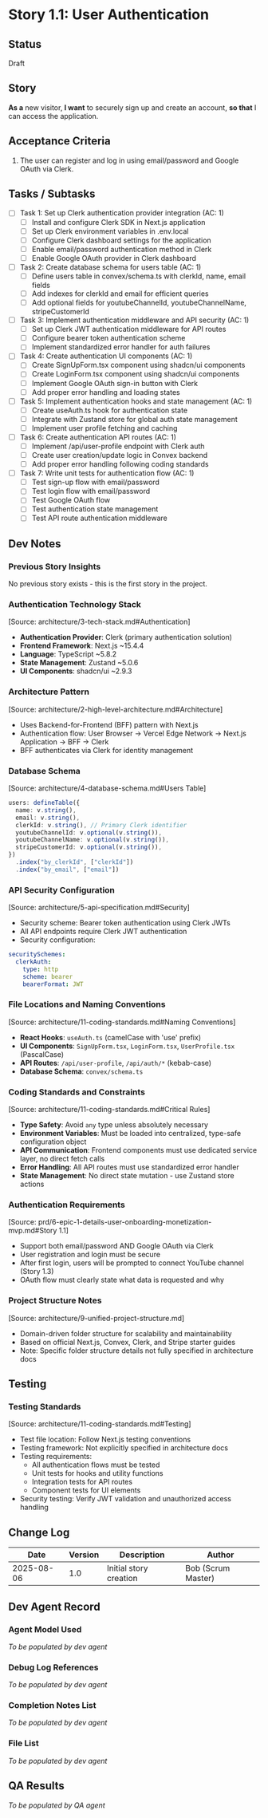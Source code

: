 # Story 1.1: User Authentication

## Status
Draft

## Story
**As a** new visitor,
**I want** to securely sign up and create an account,
**so that** I can access the application.

## Acceptance Criteria
1. The user can register and log in using email/password and Google OAuth via Clerk.

## Tasks / Subtasks
- [ ] Task 1: Set up Clerk authentication provider integration (AC: 1)
  - [ ] Install and configure Clerk SDK in Next.js application
  - [ ] Set up Clerk environment variables in .env.local
  - [ ] Configure Clerk dashboard settings for the application
  - [ ] Enable email/password authentication method in Clerk
  - [ ] Enable Google OAuth provider in Clerk dashboard
- [ ] Task 2: Create database schema for users table (AC: 1)
  - [ ] Define users table in convex/schema.ts with clerkId, name, email fields
  - [ ] Add indexes for clerkId and email for efficient queries
  - [ ] Add optional fields for youtubeChannelId, youtubeChannelName, stripeCustomerId
- [ ] Task 3: Implement authentication middleware and API security (AC: 1)
  - [ ] Set up Clerk JWT authentication middleware for API routes
  - [ ] Configure bearer token authentication scheme
  - [ ] Implement standardized error handler for auth failures
- [ ] Task 4: Create authentication UI components (AC: 1)
  - [ ] Create SignUpForm.tsx component using shadcn/ui components
  - [ ] Create LoginForm.tsx component using shadcn/ui components
  - [ ] Implement Google OAuth sign-in button with Clerk
  - [ ] Add proper error handling and loading states
- [ ] Task 5: Implement authentication hooks and state management (AC: 1)
  - [ ] Create useAuth.ts hook for authentication state
  - [ ] Integrate with Zustand store for global auth state management
  - [ ] Implement user profile fetching and caching
- [ ] Task 6: Create authentication API routes (AC: 1)
  - [ ] Implement /api/user-profile endpoint with Clerk auth
  - [ ] Create user creation/update logic in Convex backend
  - [ ] Add proper error handling following coding standards
- [ ] Task 7: Write unit tests for authentication flow (AC: 1)
  - [ ] Test sign-up flow with email/password
  - [ ] Test login flow with email/password
  - [ ] Test Google OAuth flow
  - [ ] Test authentication state management
  - [ ] Test API route authentication middleware

## Dev Notes

### Previous Story Insights
No previous story exists - this is the first story in the project.

### Authentication Technology Stack
[Source: architecture/3-tech-stack.md#Authentication]
- **Authentication Provider**: Clerk (primary authentication solution)
- **Frontend Framework**: Next.js ~15.4.4
- **Language**: TypeScript ~5.8.2
- **State Management**: Zustand ~5.0.6
- **UI Components**: shadcn/ui ~2.9.3

### Architecture Pattern
[Source: architecture/2-high-level-architecture.md#Architecture]
- Uses Backend-for-Frontend (BFF) pattern with Next.js
- Authentication flow: User Browser → Vercel Edge Network → Next.js Application → BFF → Clerk
- BFF authenticates via Clerk for identity management

### Database Schema
[Source: architecture/4-database-schema.md#Users Table]
```typescript
users: defineTable({
  name: v.string(),
  email: v.string(),
  clerkId: v.string(), // Primary Clerk identifier
  youtubeChannelId: v.optional(v.string()),
  youtubeChannelName: v.optional(v.string()),
  stripeCustomerId: v.optional(v.string()),
})
  .index("by_clerkId", ["clerkId"])
  .index("by_email", ["email"])
```

### API Security Configuration
[Source: architecture/5-api-specification.md#Security]
- Security scheme: Bearer token authentication using Clerk JWTs
- All API endpoints require Clerk JWT authentication
- Security configuration:
```yaml
securitySchemes:
  clerkAuth:
    type: http
    scheme: bearer
    bearerFormat: JWT
```

### File Locations and Naming Conventions
[Source: architecture/11-coding-standards.md#Naming Conventions]
- **React Hooks**: `useAuth.ts` (camelCase with 'use' prefix)
- **UI Components**: `SignUpForm.tsx`, `LoginForm.tsx`, `UserProfile.tsx` (PascalCase)
- **API Routes**: `/api/user-profile`, `/api/auth/*` (kebab-case)
- **Database Schema**: `convex/schema.ts`

### Coding Standards and Constraints
[Source: architecture/11-coding-standards.md#Critical Rules]
- **Type Safety**: Avoid `any` type unless absolutely necessary
- **Environment Variables**: Must be loaded into centralized, type-safe configuration object
- **API Communication**: Frontend components must use dedicated service layer, no direct fetch calls
- **Error Handling**: All API routes must use standardized error handler
- **State Management**: No direct state mutation - use Zustand store actions

### Authentication Requirements
[Source: prd/6-epic-1-details-user-onboarding-monetization-mvp.md#Story 1.1]
- Support both email/password AND Google OAuth via Clerk
- User registration and login must be secure
- After first login, users will be prompted to connect YouTube channel (Story 1.3)
- OAuth flow must clearly state what data is requested and why

### Project Structure Notes
[Source: architecture/9-unified-project-structure.md]
- Domain-driven folder structure for scalability and maintainability
- Based on official Next.js, Convex, Clerk, and Stripe starter guides
- Note: Specific folder structure details not fully specified in architecture docs

## Testing

### Testing Standards
[Source: architecture/11-coding-standards.md#Testing]
- Test file location: Follow Next.js testing conventions
- Testing framework: Not explicitly specified in architecture docs
- Testing requirements:
  - All authentication flows must be tested
  - Unit tests for hooks and utility functions
  - Integration tests for API routes
  - Component tests for UI elements
- Security testing: Verify JWT validation and unauthorized access handling

## Change Log
| Date | Version | Description | Author |
|------|---------|-------------|--------|
| 2025-08-06 | 1.0 | Initial story creation | Bob (Scrum Master) |

## Dev Agent Record

### Agent Model Used
_To be populated by dev agent_

### Debug Log References
_To be populated by dev agent_

### Completion Notes List
_To be populated by dev agent_

### File List
_To be populated by dev agent_

## QA Results
_To be populated by QA agent_